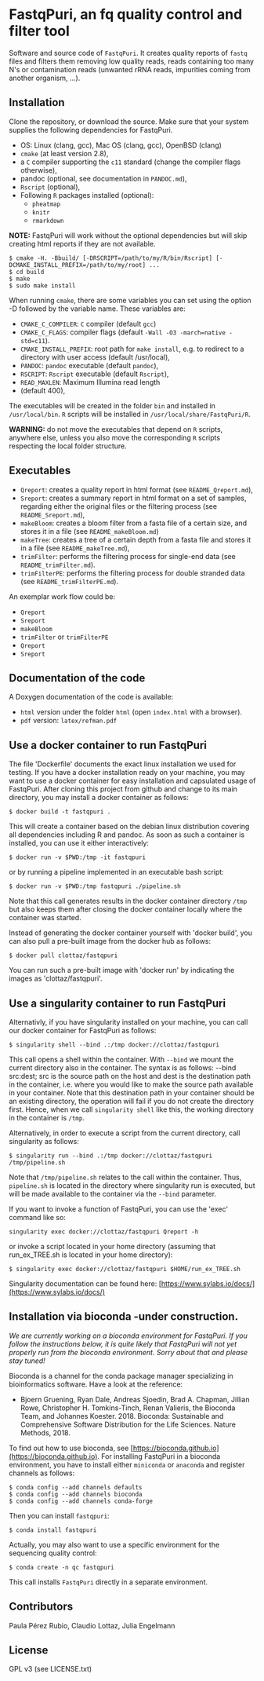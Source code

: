FastqPuri, an fq quality control and filter tool 
=========

Software and source code of `FastqPuri`. It creates quality reports of
`fastq` files and filters them removing low quality reads, reads
containing too many N's or contamination reads (unwanted rRNA reads,
impurities coming from another organism, ...).


## Installation

Clone the repository, or download the source. Make sure that 
your system supplies the following dependencies for FastqPuri.

- OS: Linux (clang, gcc), Mac OS (clang, gcc), OpenBSD (clang)
- `cmake` (at least version 2.8), 
- a `C` compiler supporting the `c11` standard 
  (change the compiler flags otherwise),
- pandoc (optional, see documentation in `PANDOC.md`),
- `Rscript` (optional),
- Following `R` packages installed (optional):
   * `pheatmap`
   * `knitr`
   * `rmarkdown`

**NOTE:**  FastqPuri will work without the optional dependencies 
but will skip creating html reports if they are not available.

```
$ cmake -H. -Bbuild/ [-DRSCRIPT=/path/to/my/R/bin/Rscript] [-DCMAKE_INSTALL_PREFIX=/path/to/my/root] ... 
$ cd build 
$ make 
$ sudo make install  
```

When running `cmake`, there are some variables you can set 
using the option -D followed by the variable name. These variables are:

- `CMAKE_C_COMPILER`: `C` compiler (default `gcc`)
- `CMAKE_C_FLAGS`: compiler flags (default `-Wall -O3 -march=native -std=c11`).
- `CMAKE_INSTALL_PREFIX`: root path for `make install`, e.g. to
  redirect to a directory with user access (default /usr/local),
- `PANDOC`: `pandoc` executable (default `pandoc`),
- `RSCRIPT`: `Rscript` executable (default `Rscript`),
- `READ_MAXLEN`: Maximum Illumina read length
- (default 400),

The executables will be created in the folder `bin` and installed in `/usr/local/bin`. 
`R` scripts will be installed in `/usr/local/share/FastqPuri/R`. 

**WARNING:** do not move the executables that depend on `R` scripts, 
anywhere else, unless you also move the corresponding `R` scripts respecting
the local folder structure. 


## Executables

* `Qreport`: creates a quality report in html format (see `README_Qreport.md`),
* `Sreport`: creates a summary report in html format on a set of samples, 
   regarding either the original files or the filtering process
   (see `README_Sreport.md`),
* `makeBloom`: creates a  bloom filter from a fasta file of a certain size,
   and stores it in a file (see `README_makeBloom.md`)
* `makeTree`: creates a tree of a certain depth from a fasta file and stores
   it in a file (see `README_makeTree.md`),
* `trimFilter`: performs the filtering process for single-end data 
   (see `README_trimFilter.md`).
* `trimFilterPE`: performs the filtering process for double stranded data 
   (see `README_trimFilterPE.md`).

An exemplar work flow could be:

* `Qreport`
* `Sreport`
* `makeBloom`
* `trimFilter` or `trimFilterPE`
* `Qreport`
* `Sreport`

## Documentation of the code

A Doxygen documentation of the code is available:

- `html` version under the folder `html` (open `index.html` with a browser).
- `pdf` version: `latex/refman.pdf`

## Use a docker container to run FastqPuri

The file 'Dockerfile' documents the exact linux installation we used
for testing. If you have a docker installation ready on your machine,
you may want to use a docker container for easy installation and
capsulated usage of FastqPuri. After cloning this project from github
and change to its main directory, you may install a docker container
as follows:

```
$ docker build -t fastqpuri .
```

This will create a container based on the debian linux distribution
covering all dependencies including R and pandoc.  As soon as such a
container is installed, you can use it either interactively:

```
$ docker run -v $PWD:/tmp -it fastqpuri
```

or by running a pipeline implemented in an executable bash script:

```
$ docker run -v $PWD:/tmp fastqpuri ./pipeline.sh
```

Note that this call generates results in the docker container
directory `/tmp` but also keeps them after closing the docker container
locally where the container was started.

Instead of generating the docker container yourself with 'docker
build', you can also pull a pre-built image from the docker hub as
follows:

```
$ docker pull clottaz/fastqpuri
```

You can run such a pre-built image with 'docker run' by indicating the
images as 'clottaz/fastqpuri'.


## Use a singularity container to run FastqPuri

Alternativly, if you have singularity installed on your machine, you
can call our docker container for FastqPuri as follows:

```
$ singularity shell --bind .:/tmp docker://clottaz/fastqpuri
```

This call opens a shell within the container.
With `--bind` we  mount the current directory also in the container.
The syntax is as follows: --bind src:dest; src is the source path on
the host and dest is the destination path in the container, i.e. where
you would like to make the source path available in your container.
Note that this destination path in your container should be an existing
directory, the operation will fail if you do not create the directory first.
Hence, when we call `singularity shell` like this, the working directory
in the container is `/tmp`.

Alternatively, in order to execute a script from the current
directory, call singularity as follows:

```
$ singularity run --bind .:/tmp docker://clottaz/fastqpuri /tmp/pipeline.sh
```

Note that `/tmp/pipeline.sh` relates to the call within the
container. Thus, `pipeline.sh` is located in the directory where singularity
run is executed, but will be made available to the container via the `--bind`
parameter.

If you want to invoke a function of FastqPuri, you can use the 'exec'
command like so:

```
singularity exec docker://clottaz/fastqpuri Qreport -h
```

or invoke a script located in your home directory (assuming that
run_ex_TREE.sh is located in your home directory):

```
$ singularity exec docker://clottaz/fastqpuri $HOME/run_ex_TREE.sh
```

Singularity documentation can be found here: [https://www.sylabs.io/docs/](https://www.sylabs.io/docs/)



## Installation via bioconda **-under construction**.

*We are currently working on a bioconda environment for FastqPuri. 
If you follow the instructions below, it is quite likely that 
FastqPuri will not yet properly run from the bioconda environment.
Sorry about that and please stay tuned!*

Bioconda is a channel for the conda package manager specializing in
bioinformatics software. Have a look at the reference:

* Bjoern Gruening, Ryan Dale, Andreas Sjoedin, Brad A. Chapman, Jillian
  Rowe, Christopher H. Tomkins-Tinch, Renan Valieris, the Bioconda
  Team, and Johannes Koester. 2018. Bioconda: Sustainable and
  Comprehensive Software Distribution for the Life Sciences. Nature
  Methods, 2018.

To find out how to use bioconda, see [https://bioconda.github.io](https://bioconda.github.io).
For installing FastqPuri in a bioconda environment, you have to install
either `miniconda` or `anaconda` and register channels as follows:

```
$ conda config --add channels defaults
$ conda config --add channels bioconda
$ conda config --add channels conda-forge
```

Then you can install `fastqpuri`:

```
$ conda install fastqpuri
```

Actually, you may also want to use a specific environment for the
sequencing quality control:

```
$ conda create -n qc fastqpuri
```

This call installs `FastqPuri` directly in a separate environment.

## Contributors

Paula Pérez Rubio,
Claudio Lottaz,
Julia Engelmann 

## License

GPL v3 (see LICENSE.txt)
